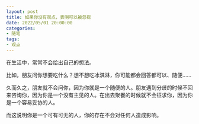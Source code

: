 ```yaml
---
layout: post
title: 如果你没有观点，表明可以被忽视
date: 2022/05/01 20:00:00
categories:
- 随笔
tags:
- 观点
---
```


在生活中，常常不会给出自己的想法。

比如，朋友问你想要吃什么？想不想吃冰淇淋，你可能都会回答都可以、随便……

久而久之，朋友就不会问你，因为你就是一个随便的人。朋友遇到分歧的时候不回来咨询你，因为你是一个没有主见的人。在出去聚餐的时候就不会征求你，因为你是一个容易妥协的人。



而这说明你是一个可有可无的人，你的存在不会对任何人造成影响。
